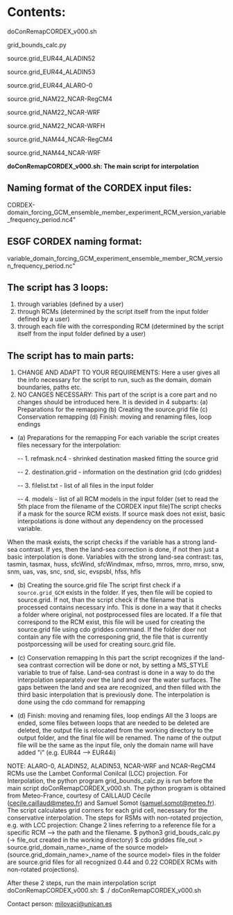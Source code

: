 # Contents:
doConRemapCORDEX_v000.sh

grid_bounds_calc.py

source.grid_EUR44_ALADIN52

source.grid_EUR44_ALADIN53

source.grid_EUR44_ALARO-0

source.grid_NAM22_NCAR-RegCM4

source.grid_NAM22_NCAR-WRF

source.grid_NAM22_NCAR-WRFH

source.grid_NAM44_NCAR-RegCM4

source.grid_NAM44_NCAR-WRF


**doConRemapCORDEX_v000.sh: The main script for interpolation**

## Naming format of the CORDEX input files:

CORDEX-domain_forcing_GCM_ensemble_member_experiment_RCM_version_variable_frequency_period.nc4"

## ESGF CORDEX naming format:

variable_domain_forcing_GCM_experiment_ensemble_member_RCM_version_frequency_period.nc"

## The script has 3 loops:

1. through variables (defined by a user)
1. through RCMs (determined by the script itself from the input folder defined by a user)
1. through each file with the corresponding RCM (determined by the script itself from the input folder defined by a user)

## The script has to main parts:

1. CHANGE AND ADAPT TO YOUR REQUIREMENTS:
Here a user gives all the info necessary for the script to run, such as the domain, domain
boundaries, paths etc.
1. NO CANGES NECESSARY:
This part of the script is a core part and no changes should be introduced here. It is devided in 4 subparts:
 (a) Preparations for the remapping
 (b) Creating the source.grid file
 (c) Conservation remapping
 (d) Finish: moving and renaming files, loop endings

* (a) Preparations for the remapping
For each variable the script creates files necessary for the interpolation:

  -- 1. refmask.nc4 - shrinked destination masked fitting the source grid
  
  -- 2. destination.grid - information on the destination grid (cdo griddes)
  
  -- 3. filelist.txt - list of all files in the input folder
  
  -- 4. models - list of all RCM models in the input folder (set to read the 5th place from the
filename of the CORDEX input file)The script checks if a mask for the source RCM exists. If source mask does not exist, basic interpolations is done without any dependency on the processed variable.

When the mask exists, the script checks if the variable has a strong land-sea contrast. If yes, then the land-sea correction is done, if not then just a basic interpolation is done.
Variables with the strong land-sea contrast: tas, tasmin, tasmax, huss, sfcWind, sfcWindmax, mfrso, mrros, mrro, mrso, snw, snm, uas, vas, snc, snd, sic, evspsbl, hfss, hfls

* (b) Creating the source.grid file
The script first check if a `source.grid_GCM` exists in the folder. If yes, then file will be copied to source.grid. If not, than the script check if the filename that is processed contains necessary info. This is done in a way that it checks a folder where original, not postprocessed files are located. If a file that correspond to the RCM exist, this file will be used for creating the source.grid file using cdo griddes command. If the folder doer not contain any file with the corresponing grid, the file that is currently postporcessing will be used for creating sourc.grid file.

* (c) Conservation remapping
In this part the script recognizes if the land-sea contrast correction will be done or not, by setting a MS_STYLE variable to true of false. Land-sea contrast is done in a way to do the interpolation separately over the land and over the water surfaces. The gaps between the land and sea are recognized, and then filled with the third basic interpolation that is previously done. The interpolation is done using the cdo command for remapping

* (d) Finish: moving and renaming files, loop endings
All the 3 loops are ended, some files between loops that are needed to be deleted are deleted, the output file is relocated from the working directory to the output folder, and the final file will be renamed. The name of the output file will be the same as the input file, only the domain name will have added "i" (e.g. EUR44 --> EUR44i)

NOTE:
ALARO-0, ALADIN52, ALADIN53, NCAR-WRF and NCAR-RegCM4 RCMs use the Lambet
Conformal Conilcal (LCC) projection. For Interpolation, the python program grid_bounds_calc.py
is run before the main script doConRemapCORDEX_v000.sh. The python program is obtained from
Meteo-France, courtesy of CAILLAUD Cécile (cecile.caillaud@meteo.fr) and Samuel Somot
(samuel.somot@meteo.fr). The script calculates grid corners for each grid cell, necessary for the
conservative interpolation.
The steps for RSMs with non-rotated projection, e.g. with LCC projection:
Change 2 lines referring to a reference file for a specific RCM --> the path and the filename.
$ python3 grid_bouds_calc.py (→ file_out created in the working directory)
$ cdo griddes file_out > source.grid_domain_name>_name of the source model>
(source.grid_domain_name>_name of the source model> files in the folder are source.grid files
for all recognized 0.44 and 0.22 CORDEX RCMs with non-rotated projections).

After these 2 steps, run the main interpolation script doConRemapCORDEX_v000.sh:
$ ./ doConRemapCORDEX_v000.sh

Contact person: milovacj@unican.es
